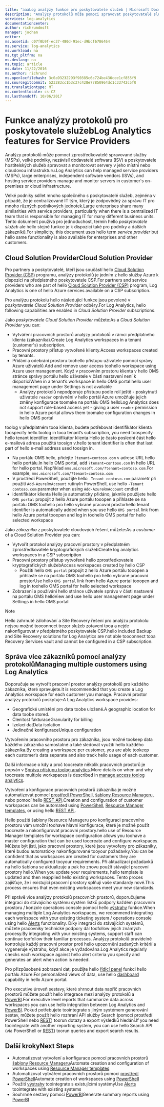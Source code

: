 ```yaml
---
title: "aaaLog analýzy funkce pro poskytovatele služeb | Microsoft Docs"
description: "Analýzy protokolů může pomoci spravovat poskytovatelé služeb (MSPs), velké podniky nezávislí výrobci softwaru (ISV) a poskytovatele hostitelských služeb, spravovat a monitorovat servery v jeho místní nebo cloudovou infrastrukturu."
services: log-analytics
documentationcenter: 
author: richrundmsft
manager: jochan
editor: 
ms.assetid: c07f0b9f-ec37-480d-91ec-d9bcf6786464
ms.service: log-analytics
ms.workload: na
ms.tgt_pltfrm: na
ms.devlang: na
ms.topic: article
ms.date: 11/22/2016
ms.author: richrund
ms.openlocfilehash: 3c0a93232293f90385c6c724be436cee1cf855f9
ms.sourcegitcommit: 523283cc1b3c37c428e77850964dc1c33742c5f0
ms.translationtype: MT
ms.contentlocale: cs-CZ
ms.lasthandoff: 10/06/2017
---
```

# <a name="log-analytics-features-for-service-providers"></a><span data-ttu-id="0d1f2-103">Funkce analýzy protokolů pro poskytovatele služeb</span><span class="sxs-lookup"><span data-stu-id="0d1f2-103">Log Analytics features for Service Providers</span></span>
<span data-ttu-id="0d1f2-104">Analýzy protokolů může pomoct zprostředkovatelé spravované služby (MSPs), velké podniky, nezávislí dodavatelé softwaru (ISV) a poskytovatele hostitelských služeb spravovat a monitorovat servery v jeho místní nebo cloudovou infrastrukturu.</span><span class="sxs-lookup"><span data-stu-id="0d1f2-104">Log Analytics can help managed service providers (MSPs), large enterprises, independent software vendors (ISVs), and hosting service providers manage and monitor servers in customer's on-premises or cloud infrastructure.</span></span> 

<span data-ttu-id="0d1f2-105">Velké podniky sdílet mnoho společného s poskytovatelé služeb, zejména v případě, že je centralizované IT tým, který je zodpovědný za správu IT pro mnoho různých podnikových jednotek.</span><span class="sxs-lookup"><span data-stu-id="0d1f2-105">Large enterprises share many similarities with service providers, particularly when there is a centralized IT team that is responsible for managing IT for many different business units.</span></span> <span data-ttu-id="0d1f2-106">Tento dokument používá pro jednoduchost, termín hello *poskytovatele služeb* ale hello stejné funkce je k dispozici také pro podniky a dalších zákazníků.</span><span class="sxs-lookup"><span data-stu-id="0d1f2-106">For simplicity, this document uses hello term *service provider* but hello same functionality is also available for enterprises and other customers.</span></span>

## <a name="cloud-solution-provider"></a><span data-ttu-id="0d1f2-107">Cloud Solution Provider</span><span class="sxs-lookup"><span data-stu-id="0d1f2-107">Cloud Solution Provider</span></span>
<span data-ttu-id="0d1f2-108">Pro partnery a poskytovatelé, kteří jsou součástí hello [Cloud Solution Provider (CSP)](https://partner.microsoft.com/Solutions/cloud-reseller-overview) programu, analýzy protokolů je jedním z hello služby Azure k dispozici na předplatného poskytovatele CSP.</span><span class="sxs-lookup"><span data-stu-id="0d1f2-108">For partners and service providers who are part of hello [Cloud Solution Provider (CSP)](https://partner.microsoft.com/Solutions/cloud-reseller-overview) program, Log Analytics is one of hello Azure services available on a CSP subscription.</span></span> 

<span data-ttu-id="0d1f2-109">Pro analýzu protokolu hello následující funkce jsou povolené v *poskytovatele Cloud Solution Provider* odběry.</span><span class="sxs-lookup"><span data-stu-id="0d1f2-109">For Log Analytics, hello following capabilities are enabled in *Cloud Solution Provider* subscriptions.</span></span>

<span data-ttu-id="0d1f2-110">Jako *poskytovatele Cloud Solution Provider* můžete:</span><span class="sxs-lookup"><span data-stu-id="0d1f2-110">As a *Cloud Solution Provider* you can:</span></span>

* <span data-ttu-id="0d1f2-111">Vytváření pracovních prostorů analýzy protokolů v rámci předplatného klienta (zákazníka).</span><span class="sxs-lookup"><span data-stu-id="0d1f2-111">Create Log Analytics workspaces in a tenant (customer's) subscription.</span></span>
* <span data-ttu-id="0d1f2-112">Pracovní prostory přístup vytvořené klienty.</span><span class="sxs-lookup"><span data-stu-id="0d1f2-112">Access workspaces created by tenants.</span></span> 
* <span data-ttu-id="0d1f2-113">Přidání a odebrání prostoru toohello přístupu uživatele pomocí správy Azure uživatelů.</span><span class="sxs-lookup"><span data-stu-id="0d1f2-113">Add and remove user access toohello workspace using Azure user management.</span></span> <span data-ttu-id="0d1f2-114">Když v pracovním prostoru klienta v hello OMS stránce správy portálu hello uživatele v části nastavení není k dispozici</span><span class="sxs-lookup"><span data-stu-id="0d1f2-114">When in a tenant’s workspace in hello OMS portal hello user management page under Settings is not available</span></span>
  * <span data-ttu-id="0d1f2-115">Analýzy protokolů nepodporuje přístupu podle rolí ještě - poskytnutí uživatele `reader` oprávnění v hello portál Azure umožňuje jejich změny konfigurace toomake na portálu OMS hello</span><span class="sxs-lookup"><span data-stu-id="0d1f2-115">Log Analytics does not support role-based access yet - giving a user `reader` permission in hello Azure portal allows them toomake configuration changes in hello OMS portal</span></span>

<span data-ttu-id="0d1f2-116">toolog v předplatném tooa klienta, budete potřebovat identifikátor klienta toospecify hello.</span><span class="sxs-lookup"><span data-stu-id="0d1f2-116">toolog in tooa tenant’s subscription, you need toospecify hello tenant identifier.</span></span> <span data-ttu-id="0d1f2-117">identifikátor klienta Hello je často poslední část hello e-mailová adresa použitá toosign v.</span><span class="sxs-lookup"><span data-stu-id="0d1f2-117">hello tenant identifier is often that last part of hello e-mail address used toosign in.</span></span>

* <span data-ttu-id="0d1f2-118">Na portálu OMS hello, přidejte `?tenant=contoso.com` v adrese URL hello hello portálu.</span><span class="sxs-lookup"><span data-stu-id="0d1f2-118">In hello OMS portal, add `?tenant=contoso.com` in hello URL for hello portal.</span></span> <span data-ttu-id="0d1f2-119">Například `mms.microsoft.com/?tenant=contoso.com`.</span><span class="sxs-lookup"><span data-stu-id="0d1f2-119">For example, `mms.microsoft.com/?tenant=contoso.com`</span></span>
* <span data-ttu-id="0d1f2-120">V prostředí PowerShell, použijte hello `-Tenant contoso.com` parametr při použití `Add-AzureRmAccount` rutiny</span><span class="sxs-lookup"><span data-stu-id="0d1f2-120">In PowerShell, use hello `-Tenant contoso.com` parameter when using `Add-AzureRmAccount` cmdlet</span></span>
* <span data-ttu-id="0d1f2-121">identifikátor klienta Hello je automaticky přidáno, jakmile použijete hello `OMS portal` propojit z hello Azure portálu tooopen a přihlaste se na portálu OMS toohello pro hello vybrané pracovní prostor</span><span class="sxs-lookup"><span data-stu-id="0d1f2-121">hello tenant identifier is automatically added when you use hello `OMS portal` link from hello Azure portal tooopen and log in toohello OMS portal for hello selected workspace</span></span>

<span data-ttu-id="0d1f2-122">Jako *zákazníka* z poskytovatele cloudových řešení, můžete:</span><span class="sxs-lookup"><span data-stu-id="0d1f2-122">As a *customer* of a Cloud Solution Provider you can:</span></span>

* <span data-ttu-id="0d1f2-123">Vytvořit protokol analýzy pracovní prostory v předplatném zprostředkovatele kryptografických služeb</span><span class="sxs-lookup"><span data-stu-id="0d1f2-123">Create log analytics workspaces in a CSP subscription</span></span>
* <span data-ttu-id="0d1f2-124">Pracovní prostory přístup vytvořené hello zprostředkovatele kryptografických služeb</span><span class="sxs-lookup"><span data-stu-id="0d1f2-124">Access workspaces created by hello CSP</span></span>
  * <span data-ttu-id="0d1f2-125">Použití hello `OMS portal` propojit z hello Azure portálu tooopen a přihlaste se na portálu OMS toohello pro hello vybrané pracovní prostor</span><span class="sxs-lookup"><span data-stu-id="0d1f2-125">Use hello `OMS portal` link from hello Azure portal tooopen and log in toohello OMS portal for hello selected workspace</span></span>
* <span data-ttu-id="0d1f2-126">Zobrazení a používání hello stránce uživatele správu v části nastavení na portálu OMS hello</span><span class="sxs-lookup"><span data-stu-id="0d1f2-126">View and use hello user management page under Settings in hello OMS portal</span></span>

> [!NOTE]
> <span data-ttu-id="0d1f2-127">Hello zahrnuté zálohování a Site Recovery řešení pro analýzu protokolu nejsou možné tooconnect trezor služeb zotavení tooa a nejde nakonfigurovat v předplatného poskytovatele CSP.</span><span class="sxs-lookup"><span data-stu-id="0d1f2-127">hello included Backup and Site Recovery solutions for Log Analytics are not able tooconnect tooa Recovery Services vault and cannot be configured in a CSP subscription.</span></span> 
> 
> 

## <a name="managing-multiple-customers-using-log-analytics"></a><span data-ttu-id="0d1f2-128">Správa více zákazníků pomocí analýzy protokolů</span><span class="sxs-lookup"><span data-stu-id="0d1f2-128">Managing multiple customers using Log Analytics</span></span>
<span data-ttu-id="0d1f2-129">Doporučuje se vytvořit pracovní prostor analýzy protokolů pro každého zákazníka, které spravujete.</span><span class="sxs-lookup"><span data-stu-id="0d1f2-129">It is recommended that you create a Log Analytics workspace for each customer you manage.</span></span> <span data-ttu-id="0d1f2-130">Pracovní prostor analýzy protokolů poskytuje:</span><span class="sxs-lookup"><span data-stu-id="0d1f2-130">A Log Analytics workspace provides:</span></span>

* <span data-ttu-id="0d1f2-131">Geografické umístění pro data toobe uložené.</span><span class="sxs-lookup"><span data-stu-id="0d1f2-131">A geographic location for data toobe stored.</span></span> 
* <span data-ttu-id="0d1f2-132">Členitost fakturace</span><span class="sxs-lookup"><span data-stu-id="0d1f2-132">Granularity for billing</span></span> 
* <span data-ttu-id="0d1f2-133">Izolaci dat</span><span class="sxs-lookup"><span data-stu-id="0d1f2-133">Data isolation</span></span> 
* <span data-ttu-id="0d1f2-134">Jedinečné konfigurace</span><span class="sxs-lookup"><span data-stu-id="0d1f2-134">Unique configuration</span></span>

<span data-ttu-id="0d1f2-135">Vytvořením pracovního prostoru pro zákazníka, jsou možné tookeep data každého zákazníka samostatné a také sledovat využití hello každého zákazníka.</span><span class="sxs-lookup"><span data-stu-id="0d1f2-135">By creating a workspace per customer, you are able tookeep each customer’s data separate and also track hello usage of each customer.</span></span>

<span data-ttu-id="0d1f2-136">Další informace o kdy a proč toocreate několik pracovních prostorů je popsán v [Správa přístupu toolog analytics](log-analytics-manage-access.md#determine-the-number-of-workspaces-you-need).</span><span class="sxs-lookup"><span data-stu-id="0d1f2-136">More details on when and why toocreate multiple workspaces is described in [manage access toolog analytics](log-analytics-manage-access.md#determine-the-number-of-workspaces-you-need).</span></span>

<span data-ttu-id="0d1f2-137">Vytvoření a konfigurace pracovních prostorů zákazníka je možné automatizovat pomocí [prostředí PowerShell](log-analytics-powershell-workspace-configuration.md), [šablony Resource Manageru](log-analytics-template-workspace-configuration.md), nebo pomocí hello [REST API](https://www.nuget.org/packages/Microsoft.Azure.Management.OperationalInsights/).</span><span class="sxs-lookup"><span data-stu-id="0d1f2-137">Creation and configuration of customer workspaces can be automated using [PowerShell](log-analytics-powershell-workspace-configuration.md), [Resource Manager templates](log-analytics-template-workspace-configuration.md), or using hello [REST API](https://www.nuget.org/packages/Microsoft.Azure.Management.OperationalInsights/).</span></span>

<span data-ttu-id="0d1f2-138">Hello použití šablony Resource Manageru pro konfiguraci pracovního prostoru vám umožní toohave hlavní konfigurace, které je možné použít toocreate a nakonfigurovat pracovní prostory.</span><span class="sxs-lookup"><span data-stu-id="0d1f2-138">hello use of Resource Manager templates for workspace configuration allows you toohave a master configuration that can be used toocreate and configure workspaces.</span></span> <span data-ttu-id="0d1f2-139">Můžete být jisti, jako pracovní prostory, které jsou vytvořeny pro zákazníky, které budou automaticky nakonfigurované tooyour požadavky.</span><span class="sxs-lookup"><span data-stu-id="0d1f2-139">You can be confident that as workspaces are created for customers they are automatically configured tooyour requirements.</span></span> <span data-ttu-id="0d1f2-140">Při aktualizaci požadavků na hello šablona se aktualizuje a pak ho znovu použít stávající pracovní prostory hello.</span><span class="sxs-lookup"><span data-stu-id="0d1f2-140">When you update your requirements, hello template is updated and then reapplied hello existing workspaces.</span></span> <span data-ttu-id="0d1f2-141">Tento proces zajišťuje, že i existující pracovní prostory splňují vaše standardy nové.</span><span class="sxs-lookup"><span data-stu-id="0d1f2-141">This process ensures that even existing workspaces meet your new standards.</span></span>    

<span data-ttu-id="0d1f2-142">Při správě více analýzy protokolů pracovních prostorů, doporučujeme integraci do stávajícího systému systém lístků podpory každém pracovním prostoru / konzole operations console pomocí hello [výstrahy](log-analytics-alerts.md) funkce.</span><span class="sxs-lookup"><span data-stu-id="0d1f2-142">When managing multiple Log Analytics workspaces, we recommend integrating each workspace with your existing ticketing system / operations console using hello [Alerts](log-analytics-alerts.md) functionality.</span></span> <span data-ttu-id="0d1f2-143">Díky integraci do stávajících systémů, můžete pracovníky technické podpory dál toofollow jejich známých procesy.</span><span class="sxs-lookup"><span data-stu-id="0d1f2-143">By integrating with your existing systems, support staff can continue toofollow their familiar processes.</span></span> <span data-ttu-id="0d1f2-144">Analýzy protokolů pravidelně kontroluje každý pracovní prostor proti hello upozornění zadaných kritérií a vygeneruje výstrahu, když akce je vyžadována.</span><span class="sxs-lookup"><span data-stu-id="0d1f2-144">Log Analytics regularly checks each workspace against hello alert criteria you specify and generates an alert when action is needed.</span></span>

<span data-ttu-id="0d1f2-145">Pro přizpůsobené zobrazení dat, použijte hello [řídicí panel](../azure-portal/azure-portal-dashboards.md) funkci hello portálu Azure.</span><span class="sxs-lookup"><span data-stu-id="0d1f2-145">For personalized views of data, use hello [dashboard](../azure-portal/azure-portal-dashboards.md) capability in hello Azure portal.</span></span>  

<span data-ttu-id="0d1f2-146">Pro executive úroveň sestavy, které shrnout data napříč pracovních prostorů můžete použít hello integrace mezi analýzy protokolů a [PowerBI](log-analytics-powerbi.md).</span><span class="sxs-lookup"><span data-stu-id="0d1f2-146">For executive level reports that summarize data across workspaces you can use hello integration between Log Analytics and [PowerBI](log-analytics-powerbi.md).</span></span> <span data-ttu-id="0d1f2-147">Pokud potřebujete toointegrate s jiným systémem generování sestav, můžete použít hello rozhraní API služby Search (pomocí prostředí PowerShell nebo [REST](log-analytics-log-search-api.md)) toorun dotazy a export výsledků hledání.</span><span class="sxs-lookup"><span data-stu-id="0d1f2-147">If you need toointegrate with another reporting system, you can use hello Search API (via PowerShell or [REST](log-analytics-log-search-api.md)) toorun queries and export search results.</span></span>

## <a name="next-steps"></a><span data-ttu-id="0d1f2-148">Další kroky</span><span class="sxs-lookup"><span data-stu-id="0d1f2-148">Next Steps</span></span>
* <span data-ttu-id="0d1f2-149">Automatizovat vytvoření a konfigurace pomocí pracovních prostorů [šablony Resource Manageru](log-analytics-template-workspace-configuration.md)</span><span class="sxs-lookup"><span data-stu-id="0d1f2-149">Automate creation and configuration of workspaces using [Resource Manager templates](log-analytics-template-workspace-configuration.md)</span></span>
* <span data-ttu-id="0d1f2-150">Automatizovat vytváření pracovních prostorů pomocí [prostředí PowerShell](log-analytics-powershell-workspace-configuration.md)</span><span class="sxs-lookup"><span data-stu-id="0d1f2-150">Automate creation of workspaces using [PowerShell](log-analytics-powershell-workspace-configuration.md)</span></span> 
* <span data-ttu-id="0d1f2-151">Použití [výstrahy](log-analytics-alerts.md) toointegrate s existujícími systémy</span><span class="sxs-lookup"><span data-stu-id="0d1f2-151">Use [Alerts](log-analytics-alerts.md) toointegrate with existing systems</span></span>
* <span data-ttu-id="0d1f2-152">Souhrnné sestavy pomocí [PowerBI](log-analytics-powerbi.md)</span><span class="sxs-lookup"><span data-stu-id="0d1f2-152">Generate summary reports using [PowerBI](log-analytics-powerbi.md)</span></span>

